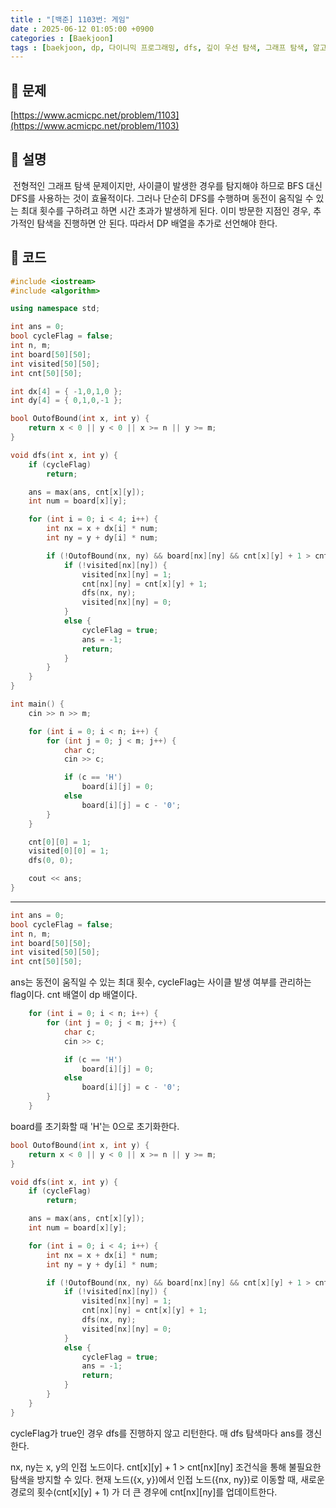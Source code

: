 ```yaml
---
title : "[백준] 1103번: 게임"
date : 2025-06-12 01:05:00 +0900
categories : [Baekjoon]
tags : [baekjoon, dp, 다이니믹 프로그래밍, dfs, 깊이 우선 탐색, 그래프 탐색, 알고리즘, algorithm, ps]
---
```


## 📌 문제

[https://www.acmicpc.net/problem/1103](https://www.acmicpc.net/problem/1103)

## 📌 설명

 전형적인 그래프 탐색 문제이지만, 사이클이 발생한 경우를 탐지해야 하므로 BFS 대신 DFS를 사용하는 것이 효율적이다. 그러나 단순히 DFS를 수행하며 동전이 움직일 수 있는 최대 횟수를 구하려고 하면 시간 초과가 발생하게 된다. 이미 방문한 지점인 경우, 추가적인 탐색을 진행하면 안 된다. 따라서 DP 배열을 추가로 선언해야 한다.

## 📌 코드

```cpp
#include <iostream>
#include <algorithm>

using namespace std;

int ans = 0;
bool cycleFlag = false;
int n, m;
int board[50][50];
int visited[50][50];
int cnt[50][50];

int dx[4] = { -1,0,1,0 };
int dy[4] = { 0,1,0,-1 };

bool OutofBound(int x, int y) {
	return x < 0 || y < 0 || x >= n || y >= m;
}

void dfs(int x, int y) {
	if (cycleFlag)
		return;

	ans = max(ans, cnt[x][y]);
	int num = board[x][y];

	for (int i = 0; i < 4; i++) {
		int nx = x + dx[i] * num;
		int ny = y + dy[i] * num;

		if (!OutofBound(nx, ny) && board[nx][ny] && cnt[x][y] + 1 > cnt[nx][ny]) {
			if (!visited[nx][ny]) {
				visited[nx][ny] = 1;
				cnt[nx][ny] = cnt[x][y] + 1;
				dfs(nx, ny);
				visited[nx][ny] = 0;
			}
			else {
				cycleFlag = true;
				ans = -1;
				return;
			}
		}
	}
}

int main() {
	cin >> n >> m;

	for (int i = 0; i < n; i++) {
		for (int j = 0; j < m; j++) {
			char c;
			cin >> c;

			if (c == 'H')
				board[i][j] = 0;
			else
				board[i][j] = c - '0';
		}
	}

	cnt[0][0] = 1;
	visited[0][0] = 1;
	dfs(0, 0);

	cout << ans;
}
```

---

```cpp
int ans = 0;
bool cycleFlag = false;
int n, m;
int board[50][50];
int visited[50][50];
int cnt[50][50];
```

ans는 동전이 움직일 수 있는 최대 횟수, cycleFlag는 사이클 발생 여부를 관리하는 flag이다. cnt 배열이 dp 배열이다.

```cpp
	for (int i = 0; i < n; i++) {
		for (int j = 0; j < m; j++) {
			char c;
			cin >> c;

			if (c == 'H')
				board[i][j] = 0;
			else
				board[i][j] = c - '0';
		}
	}
```

board를 초기화할 때 'H'는 0으로 초기화한다.

```cpp
bool OutofBound(int x, int y) {
	return x < 0 || y < 0 || x >= n || y >= m;
}

void dfs(int x, int y) {
	if (cycleFlag)
		return;

	ans = max(ans, cnt[x][y]);
	int num = board[x][y];

	for (int i = 0; i < 4; i++) {
		int nx = x + dx[i] * num;
		int ny = y + dy[i] * num;

		if (!OutofBound(nx, ny) && board[nx][ny] && cnt[x][y] + 1 > cnt[nx][ny]) {
			if (!visited[nx][ny]) {
				visited[nx][ny] = 1;
				cnt[nx][ny] = cnt[x][y] + 1;
				dfs(nx, ny);
				visited[nx][ny] = 0;
			}
			else {
				cycleFlag = true;
				ans = -1;
				return;
			}
		}
	}
}
```

cycleFlag가 true인 경우 dfs를 진행하지 않고 리턴한다. 매 dfs 탐색마다 ans를 갱신한다.

nx, ny는 x, y의 인접 노드이다. cnt\[x\]\[y\] + 1 > cnt\[nx\]\[ny\] 조건식을 통해 불필요한 탐색을 방지할 수 있다. 현재 노드({x, y})에서 인접 노드({nx, ny})로 이동할 때, 새로운 경로의 횟수(cnt\[x\]\[y\] + 1) 가 더 큰 경우에 cnt\[nx\]\[ny\]를 업데이트한다.